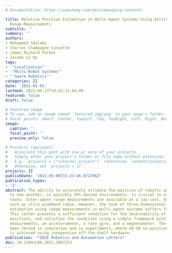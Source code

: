 ```yaml
---
# Documentation: https://wowchemy.com/docs/managing-content/

title: Relative Position Estimation in Multi-Agent Systems Using Attitude-Coupled
  Range Measurements
subtitle: ''
summary: ''
authors:
- Mohammed Shalaby
- Charles Champagne Cossette
- James Richard Forbes
- Jerome Le Ny
tags:
- '"Localization"'
- '"Multi-Robot Systems"'
- '"Swarm Robotics"'
categories: []
date: '2021-01-01'
lastmod: 2021-04-27T10:33:12-04:00
featured: false
draft: false

# Featured image
# To use, add an image named `featured.jpg/png` to your page's folder.
# Focal points: Smart, Center, TopLeft, Top, TopRight, Left, Right, BottomLeft, Bottom, BottomRight.
image:
  caption: ''
  focal_point: ''
  preview_only: false

# Projects (optional).
#   Associate this post with one or more of your projects.
#   Simply enter your project's folder or file name without extension.
#   E.g. `projects = ["internal-project"]` references `content/project/deep-learning/index.md`.
#   Otherwise, set `projects = []`.
projects: []
publishDate: '2021-05-06T15:23:46.071796Z'
publication_types:
- '2'
abstract: The ability to accurately estimate the position of robotic agents relative
  to one another, in possibly GPS-denied environments, is crucial to execute collaborative
  tasks. Inter-agent range measurements are available at a low cost, due to technologies
  such as ultra-wideband radio. However, the task of three-dimensional relative position
  estimation using range measurements in multi-agent systems suffers from unobservabilities.
  This letter presents a sufficient condition for the observability of the relative
  positions, and satisfies the condition using a simple framework with only range
  measurements, an accelerometer, a rate gyro, and a magnetometer. The framework has
  been tested in simulation and in experiments, where 40-50 cm positioning accuracy
  is achieved using inexpensive off-the-shelf hardware.
publication: '*IEEE Robotics and Automation Letters*'
doi: 10.1109/LRA.2021.3067253
---
```

